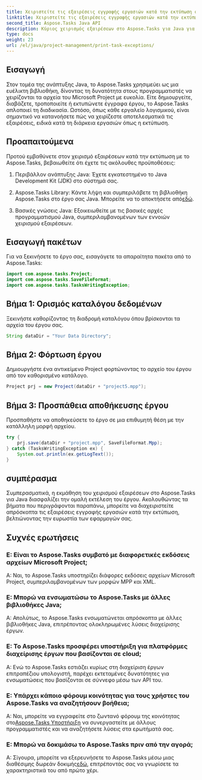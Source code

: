 ```yaml
---
title: Χειριστείτε τις εξαιρέσεις εγγραφής εργασιών κατά την εκτύπωση στο Aspose.Tasks
linktitle: Χειριστείτε τις εξαιρέσεις εγγραφής εργασιών κατά την εκτύπωση στο Aspose.Tasks
second_title: Aspose.Tasks Java API
description: Κύριος χειρισμός εξαιρέσεων στο Aspose.Tasks για Java για διασφάλιση απρόσκοπτης εκτέλεσης έργου. Μάθετε πώς να χειρίζεστε τις εξαιρέσεις εγγραφής εργασιών κατά την εκτύπωση χωρίς κόπο.
type: docs
weight: 23
url: /el/java/project-management/print-task-exceptions/
---
```

## Εισαγωγή
Στον τομέα της ανάπτυξης Java, το Aspose.Tasks χρησιμεύει ως μια ευέλικτη βιβλιοθήκη, δίνοντας τη δυνατότητα στους προγραμματιστές να χειρίζονται τα αρχεία του Microsoft Project με ευκολία. Είτε δημιουργείτε, διαβάζετε, τροποποιείτε ή εκτυπώνετε έγγραφα έργου, το Aspose.Tasks απλοποιεί τη διαδικασία. Ωστόσο, όπως κάθε εργαλείο λογισμικού, είναι σημαντικό να κατανοήσετε πώς να χειρίζεστε αποτελεσματικά τις εξαιρέσεις, ειδικά κατά τη διάρκεια εργασιών όπως η εκτύπωση.
## Προαπαιτούμενα
Προτού εμβαθύνετε στον χειρισμό εξαιρέσεων κατά την εκτύπωση με το Aspose.Tasks, βεβαιωθείτε ότι έχετε τις ακόλουθες προϋποθέσεις:
1. Περιβάλλον ανάπτυξης Java: Έχετε εγκατεστημένο το Java Development Kit (JDK) στο σύστημά σας.
   
2.  Aspose.Tasks Library: Κάντε λήψη και συμπεριλάβετε τη βιβλιοθήκη Aspose.Tasks στο έργο σας Java. Μπορείτε να το αποκτήσετε από[εδώ](https://releases.aspose.com/tasks/java/).
3. Βασικές γνώσεις Java: Εξοικειωθείτε με τις βασικές αρχές προγραμματισμού Java, συμπεριλαμβανομένων των εννοιών χειρισμού εξαιρέσεων.

## Εισαγωγή πακέτων
Για να ξεκινήσετε το έργο σας, εισαγάγετε τα απαραίτητα πακέτα από το Aspose.Tasks:
```java
import com.aspose.tasks.Project;
import com.aspose.tasks.SaveFileFormat;
import com.aspose.tasks.TasksWritingException;
```

## Βήμα 1: Ορισμός καταλόγου δεδομένων
Ξεκινήστε καθορίζοντας τη διαδρομή καταλόγου όπου βρίσκονται τα αρχεία του έργου σας.
```java
String dataDir = "Your Data Directory";
```
## Βήμα 2: Φόρτωση έργου
Δημιουργήστε ένα αντικείμενο Project φορτώνοντας το αρχείο του έργου από τον καθορισμένο κατάλογο.
```java
Project prj = new Project(dataDir + "project5.mpp");
```
## Βήμα 3: Προσπάθεια αποθήκευσης έργου
Προσπαθήστε να αποθηκεύσετε το έργο σε μια επιθυμητή θέση με την κατάλληλη μορφή αρχείου.
```java
try {
    prj.save(dataDir + "project.mpp", SaveFileFormat.Mpp);
} catch (TasksWritingException ex) {
    System.out.println(ex.getLogText());
}
```

## συμπέρασμα
Συμπερασματικά, η εκμάθηση του χειρισμού εξαιρέσεων στο Aspose.Tasks για Java διασφαλίζει την ομαλή εκτέλεση του έργου. Ακολουθώντας τα βήματα που περιγράφονται παραπάνω, μπορείτε να διαχειριστείτε απρόσκοπτα τις εξαιρέσεις εγγραφής εργασιών κατά την εκτύπωση, βελτιώνοντας την ευρωστία των εφαρμογών σας.
## Συχνές ερωτήσεις
### Ε: Είναι το Aspose.Tasks συμβατό με διαφορετικές εκδόσεις αρχείων Microsoft Project;
Α: Ναι, το Aspose.Tasks υποστηρίζει διάφορες εκδόσεις αρχείων Microsoft Project, συμπεριλαμβανομένων των μορφών MPP και XML.
### Ε: Μπορώ να ενσωματώσω το Aspose.Tasks με άλλες βιβλιοθήκες Java;
Α: Απολύτως, το Aspose.Tasks ενσωματώνεται απρόσκοπτα με άλλες βιβλιοθήκες Java, επιτρέποντας ολοκληρωμένες λύσεις διαχείρισης έργων.
### Ε: Το Aspose.Tasks προσφέρει υποστήριξη για πλατφόρμες διαχείρισης έργων που βασίζονται σε cloud;
Α: Ενώ το Aspose.Tasks εστιάζει κυρίως στη διαχείριση έργων επιτραπέζιου υπολογιστή, παρέχει εκτεταμένες δυνατότητες για ενσωματώσεις που βασίζονται σε σύννεφο μέσω των API του.
### Ε: Υπάρχει κάποιο φόρουμ κοινότητας για τους χρήστες του Aspose.Tasks να αναζητήσουν βοήθεια;
 Α: Ναι, μπορείτε να εγγραφείτε στο ζωντανό φόρουμ της κοινότητας στο[Aspose.Tasks Υποστήριξη](https://forum.aspose.com/c/tasks/15) να συνεργαστείτε με άλλους προγραμματιστές και να αναζητήσετε λύσεις στα ερωτήματά σας.
### Ε: Μπορώ να δοκιμάσω το Aspose.Tasks πριν από την αγορά;
 Α: Σίγουρα, μπορείτε να εξερευνήσετε το Aspose.Tasks μέσω μιας διαθέσιμης δωρεάν δοκιμής[εδώ](https://releases.aspose.com/), επιτρέποντάς σας να γνωρίσετε τα χαρακτηριστικά του από πρώτο χέρι.